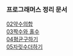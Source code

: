 ### 프로그래머스 정리 문서
[02약수의합](./documents/02약수의합.md)  
[03짝수와 홀수](./documents/03짝수와홀수.md)  
[04평균구하기](./documents/04평균구하기.md)  
[05자릿수더하기](./documents/05자릿수더하기.md)  